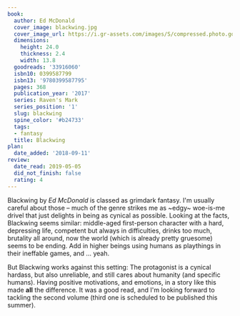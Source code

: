```yaml
---
book:
  author: Ed McDonald
  cover_image: blackwing.jpg
  cover_image_url: https://i.gr-assets.com/images/S/compressed.photo.goodreads.com/books/1486071174l/33916060._SX98_.jpg
  dimensions:
    height: 24.0
    thickness: 2.4
    width: 13.8
  goodreads: '33916060'
  isbn10: 0399587799
  isbn13: '9780399587795'
  pages: 368
  publication_year: '2017'
  series: Raven's Mark
  series_position: '1'
  slug: blackwing
  spine_color: '#b24733'
  tags:
  - fantasy
  title: Blackwing
plan:
  date_added: '2018-09-11'
review:
  date_read: 2019-05-05
  did_not_finish: false
  rating: 4
---
```


Blackwing by *Ed McDonald* is classed as grimdark fantasy. I'm usually careful about those – much of the genre strikes me as ~edgy~ woe-is-me drivel that just delights in being as cynical as possible. Looking at the facts, Blackwing seems similar: middle-aged first-person character with a hard, depressing life, competent but always in difficulties, drinks too much, brutality all around, now the world (which is already pretty gruesome) seems to be ending. Add in higher beings using humans as playthings in their ineffable games, and … yeah.

But Blackwing works against this setting: The protagonist is a cynical hardass, but also unreliable, and still cares about humanity (and specific humans). Having positive motivations, and emotions, in a story like this made **all** the difference. It was a good read, and I'm looking forward to tackling the second volume (third one is scheduled to be published this summer).
